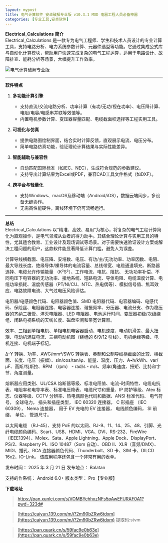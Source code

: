 ```yaml
---
layout: mypost
title: 电气计算软件 安卓破解专业版 v10.3.1 MOD 电器工程人员必备神器
categories: [专业工具,安卓软件]
---
```


**Electrical_Calculations 简介**  
Electrical_Calculations 是一款专为电气工程师、学生和技术人员设计的专业计算工具，支持电路分析、电力系统参数计算、元器件选型等功能。它通过集成公式库与自动化计算模块，帮助用户快速完成复杂的电气工程运算，适用于电路设计、故障排查、能耗分析等场景，大幅提升工作效率。

![电气计算破解专业版](https://gcore.jsdelivr.net/gh/jikcc/jikcc.github.io/IMG/20250325171313351.jpg)

---

**软件特点**  
1. **多功能计算引擎**  
   - 支持直流/交流电路分析、功率计算（有功/无功/视在功率）、电压降计算、电阻/电容/电感串并联等效值等。  
   - 内置电机参数计算、变压器容量匹配、电缆截面积选择等工程实用工具。  

2. **可视化与仿真**  
   - 提供电路图绘制界面，结合实时计算反馈，直观展示电流、电压分布。  
   - 简单电路仿真功能，验证理论计算结果与实际性能差异。  

3. **智能辅助与兼容性**  
   - 自动匹配国际标准（如IEC、NEC），生成符合规范的参数建议。  
   - 支持导出计算结果为Excel或PDF，兼容CAD工具文件格式（如DXF）。  

4. **跨平台与轻量化**  
   - 支持Windows、macOS及移动端（Android/iOS），数据云端同步，多设备无缝协作。  
   - 无需高性能硬件，离线环境下仍可流畅运行。  

--- 

**总结**  
Electrical_Calculations 以“精准、高效、易用”为核心，将复杂的电气工程计算简化为直观操作，是电气领域从业者的得力助手。其结合理论计算与实用工具的特性，尤其适合教育、工业设计及现场调试等场景。对于需要快速验证设计方案或解决工程问题的用户，这款软件能显著降低计算门槛，避免人为误差。

计算导线横截面、电压降、安培数、电压、有功/主/无功功率、功率因数、电阻、最大导线长度、绝缘导体/裸导体的电流容量、总线带宽、电缆通道填充、断路器选择、电缆允许传输能量 （K²S²）、工作电流、电抗、阻抗、 无功功率补偿、不同电压下电容器的无功功率、接地系统、短路电流、导体电阻、电缆温度计算、电缆功率损耗、温度传感器（PT/NI/CU、NTC、热电偶等）、模拟信号值、焦耳效应、电路故障电流、大气过电压风险评估。

电阻器/电感颜色代码、电阻器颜色值、SMD 电阻器代码、电容器编码、电感代码、保险丝、电阻器连接、电容器连接、谐振频率、分压器、电流分支、作为稳压器的齐纳二极管、淬灭电阻器、LED 电阻器、电池运行时间、变压器初级/次级绕组、闭路电视系统的天线长度、磁盘空间和带宽计算器。

效率、三相到单相电机、单相电机电容器启动、电机速度、电动机滑差、最大扭矩、电动机满载电流、三相电动机图（绕组的 6/9/12 引线）、电机绝缘等级、电机连接、电机端子标记。

Δ-Y 转换、功率、AWG/mm²/SWG 转换表、英制和公制导线横截面的比较、横截面、长度、电压（振幅）、sin/cos/tan/φ、能量、温度、压力、A•h/kWh、var/μF、高斯/特斯拉、RPM （rpm） - rad/s - m/s、频率/角速度、扭矩、比特和字节、角度测量。

熔断器应用类别、UL/CSA 熔断器等级、标准电阻值、电流-时间特性、电缆电抗表、电阻率和电导率表、标准电压降表、电缆尺寸和重量、IP 防护等级、Atex 标志、仪器等级、CCTV 分辨率、热电偶颜色代码和数据、ANSI 标准代码、 电气符号， 全球电力， 插头和插座类型， IEC 60320 连接器， C 形插座 （IEC 60309）， Nema 连接器， 用于 EV 充电的 EV 连接器， 电线颜色编码， SI 前缀， 单位， 管道尺寸。

以太网电缆 （RJ-45）、支持 PoE 的以太网、RJ-9、11、14、25、48、引脚、光纤电缆颜色编码、Scart、USB、HDMI、VGA、DVI、RS-232、FireWire （IEEE1394）、Molex、Sata、Apple Lightning、Apple Dock、DisplayPort、PS/2、Raspberry PI、ISO 10487（Som 自动）、OBD II、XLR（音频/DMX）、MIDI、插孔、RCA 连接器颜色代码、Thunderbolt、SD 卡、SIM 卡、DILCD 16x2，IO-Link。
该应用程序还包含一个非常有用的表单。

发布时间： 2025
年 3 月 21 日 发布地点： Balatan

支持的作系统： Android 6.0+
版本类型： Pro【专业版】

**下载地址**  

>  [https://pan.xunlei.com/s/VOMBYehhxzNFs5pAwEFURAF0A1?pwd=323d# ](https://pan.xunlei.com/s/VOMBYehhxzNFs5pAwEFURAF0A1?pwd=323d# )

>  [https://caiyun.139.com/m/i?2m90bZRw6tdxm](https://caiyun.139.com/m/i?2m90bZRw6tdxm)  提取码:stvm  

>  [https://pan.quark.cn/s/59fac9e0b63e](https://pan.quark.cn/s/59fac9e0b63e)

